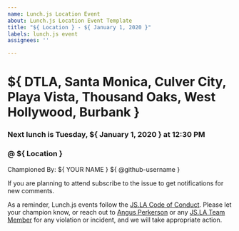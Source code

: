 ```yaml
---
name: Lunch.js Location Event
about: Lunch.js Location Event Template
title: "${ Location } - ${ January 1, 2020 }"
labels: lunch.js event
assignees: ''

---
```


<!-- PLEASE FILL IN ALL AND REMOVE ALL `${ }` -->
<!-- TITLE EXAMPLE: `${ Location } - ${ January 1, 2020 }` -->
# ${ DTLA, Santa Monica, Culver City, Playa Vista, Thousand Oaks, West Hollywood, Burbank }
### Next lunch is Tuesday, ${ January 1, 2020 } at 12:30 PM
### @ ${ Location }

Championed By: ${ YOUR NAME } ${ @github-username }
<!--
As the champion you can pick a place,
  or be really cool and make a poll!
  Use reaction emojis as votes,
  include Yelp links, or don't, whatever.
If convenient, let others know how to
  identify you at lunch, so new Lunchers
  won't feel lost!  (E.g., "I'll be the
  one with purple hair and red glasses")
-->

<!--
Possible reaction emojis
NOTE: these are the ONLY emoji that are available as GitHub reactions
:+1: thumbs up
:-1: thumbs down
:smile:
:tada:
:confused:
:heart:
-->

If you are planning to attend subscribe to the issue to get notifications for new comments.

As a reminder, Lunch.js events follow the [JS.LA Code of Conduct](https://js.la/code-of-conduct). Please let your champion know, or reach out to [Angus Perkerson](mailto:angusp@angusp.com) or any [JS.LA Team Member](https://js.la/team) for any violation or incident, and we will take appropriate action.
